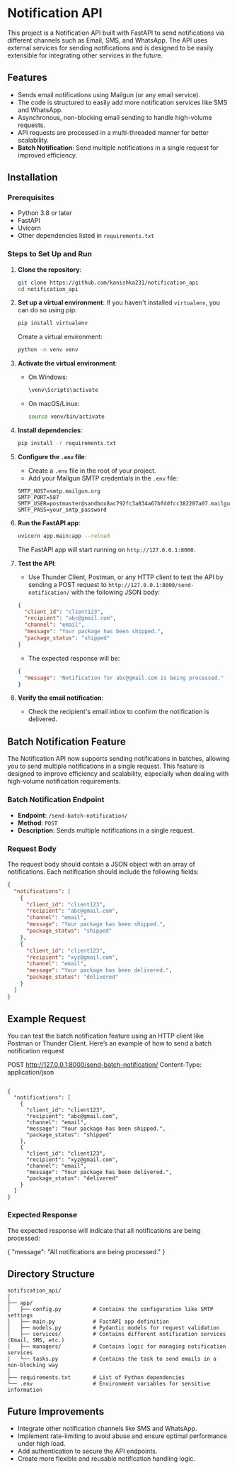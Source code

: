# Notification API

This project is a Notification API built with FastAPI to send notifications via different channels such as Email, SMS, and WhatsApp. The API uses external services for sending notifications and is designed to be easily extensible for integrating other services in the future.

## Features
- Sends email notifications using Mailgun (or any email service).
- The code is structured to easily add more notification services like SMS and WhatsApp.
- Asynchronous, non-blocking email sending to handle high-volume requests.
- API requests are processed in a multi-threaded manner for better scalability.
- **Batch Notification**: Send multiple notifications in a single request for improved efficiency.

## Installation

### Prerequisites
- Python 3.8 or later
- FastAPI
- Uvicorn
- Other dependencies listed in `requirements.txt`

### Steps to Set Up and Run

1. **Clone the repository**:
    ```bash
    git clone https://github.com/kanishka231/notification_api
    cd notification_api
    ```

2. **Set up a virtual environment**:
    If you haven't installed `virtualenv`, you can do so using pip:
    ```bash
    pip install virtualenv
    ```

    Create a virtual environment:
    ```bash
    python -m venv venv
    ```

3. **Activate the virtual environment**:
    - On Windows:
        ```bash
        \venv\Scripts\activate
        ```
    - On macOS/Linux:
        ```bash
        source venv/bin/activate
        ```

4. **Install dependencies**:
    ```bash
    pip install -r requirements.txt
    ```

5. **Configure the `.env` file**:
    - Create a `.env` file in the root of your project.
    - Add your Mailgun SMTP credentials in the `.env` file:
    ```
    SMTP_HOST=smtp.mailgun.org
    SMTP_PORT=587
    SMTP_USER=postmaster@sandbox8ac792fc3a834a67bfddfcc382207a07.mailgun.org
    SMTP_PASS=your_smtp_password
    ```

6. **Run the FastAPI app**:
    ```bash
    uvicorn app.main:app --reload
    ```

    The FastAPI app will start running on `http://127.0.0.1:8000`.

7. **Test the API**:
    - Use Thunder Client, Postman, or any HTTP client to test the API by sending a POST request to `http://127.0.0.1:8000/send-notification/` with the following JSON body:
    ```json
    {
      "client_id": "client123",
      "recipient": "abc@gmail.com",
      "channel": "email",
      "message": "Your package has been shipped.",
      "package_status": "shipped"
    }
    ```

    - The expected response will be:
    ```json
    {
      "message": "Notification for abc@gmail.com is being processed."
    }
    ```

8. **Verify the email notification**:
    - Check the recipient's email inbox to confirm the notification is delivered.

## Batch Notification Feature

The Notification API now supports sending notifications in batches, allowing you to send multiple notifications in a single request. This feature is designed to improve efficiency and scalability, especially when dealing with high-volume notification requirements.

### Batch Notification Endpoint

- **Endpoint**: `/send-batch-notification/`
- **Method**: `POST`
- **Description**: Sends multiple notifications in a single request.

### Request Body

The request body should contain a JSON object with an array of notifications. Each notification should include the following fields:

```json
{
  "notifications": [
    {
      "client_id": "client123",
      "recipient": "abc@gmail.com",
      "channel": "email",
      "message": "Your package has been shipped.",
      "package_status": "shipped"
    },
    {
      "client_id": "client123",
      "recipient": "xyz@gmail.com",
      "channel": "email",
      "message": "Your package has been delivered.",
      "package_status": "delivered"
    }
  ]
}
```

## Example Request

You can test the batch notification feature using an HTTP client like Postman or Thunder Client. Here’s an example of how to send a batch notification request

POST http://127.0.0.1:8000/send-batch-notification/
Content-Type: application/json

```

{
  "notifications": [
    {
      "client_id": "client123",
      "recipient": "abc@gmail.com",
      "channel": "email",
      "message": "Your package has been shipped.",
      "package_status": "shipped"
    },
    {
      "client_id": "client123",
      "recipient": "xyz@gmail.com",
      "channel": "email",
      "message": "Your package has been delivered.",
      "package_status": "delivered"
    }
  ]
}
```

### Expected Response

The expected response will indicate that all notifications are being processed:

{
  "message": "All notifications are being processed."
}


## Directory Structure

```
notification_api/
│
├── app/
│   ├── config.py          # Contains the configuration like SMTP settings
│   ├── main.py            # FastAPI app definition
│   ├── models.py          # Pydantic models for request validation
│   ├── services/          # Contains different notification services (Email, SMS, etc.)
│   ├── managers/          # Contains logic for managing notification services
│   └── tasks.py           # Contains the task to send emails in a non-blocking way
│
├── requirements.txt       # List of Python dependencies
└── .env                   # Environment variables for sensitive information
```

## Future Improvements
- Integrate other notification channels like SMS and WhatsApp.
- Implement rate-limiting to avoid abuse and ensure optimal performance under high load.
- Add authentication to secure the API endpoints.
- Create more flexible and reusable notification handling logic.

